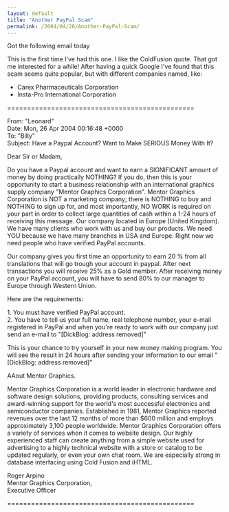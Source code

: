 ```yaml
---
layout: default
title: "Another PayPal Scam"
permalink: /2004/04/26/Another-PayPal-Scam/
---
```


<P>Got the following&nbsp;email today</P>
<P>This is the first time I've had this one. I like the ColdFusion quote. That got me interested for a while! After having a quick Google I've found that&nbsp;this scam seems quite popular, but with different companies named, like:</P>
<UL>
<LI>Carex Pharmaceuticals Corporation </LI>
<LI>Insta-Pro&nbsp;International&nbsp;Corporation</LI></UL>
<P>===============================================</P>
<P>From: "Leonard"<BR>Date: Mon, 26 Apr 2004 00:16:48 +0000 <BR>To: "Billy" <BR>Subject: Have a Paypal Account? Want to Make SERIOUS Money With It? </P>
<P>Dear Sir or Madam, </P>
<P>Do you have a Paypal account and want to earn a SIGNIFICANT amount of money by doing practically NOTHING? If you do, then this is your opportunity to start a business relationship with an international graphics supply company "Mentor Graphics Corporation". Mentor Graphics Corporation is NOT a marketing company; there is NOTHING to buy and NOTHING to sign up for, and most importantly, NO WORK is required on your part in order to collect large quantities of cash within a 1-24 hours of receiving this message. Our company located in Europe (United Kingdom). We have many clients who work with us and buy our products. We need YOU because we have many branches in USA and Europe. Right now we need people who have verified PayPal accounts. </P>
<P>Our company gives you first time an opportunity to earn 20 % from all translations that will go trough your account in paypal. After next transactions you will receive 25% as a Gold member. After receiving money on your PayPal account, you will have to send 80% to our manager to Europe through Western Union. </P>
<P>Here are the requirements: </P>
<P>1. You must have verified PayPal account. <BR>2. You have to tell us your full name, real telephone number, your e-mail registered in PayPal and when you're ready to work with our company just send an e-mail to "[DickBlog: address removed]"</P>
<P>This is your chance to try yourself in your new money making program. You will see the result in 24 hours after sending your information to our email "[DickBlog: address removed]" </P>
<P>AAout Mentor Graphics. </P>
<P>Mentor Graphics Corporation is a world leader in electronic hardware and software design solutions, providing products, consulting services and award-winning support for the world's most successful electronics and semiconductor companies. Established in 1981, Mentor Graphics reported revenues over the last 12 months of more than $600 million and employs approximately 3,100 people worldwide. Mentor Graphics Corporation offers a variety of services when it comes to website design. Our highly experienced staff can create anything from a simple website used for advertising to a highly technical website with a store or catalog to be updated regularly, or even your own chat room. We are especially strong in database interfacing using Cold Fusion and iHTML. </P>
<P>Roger Arpino <BR>Mentor Graphics Corporation, <BR>Executive Officer</P>
<P>===============================================</P>